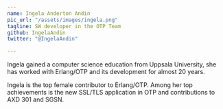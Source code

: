 ```yaml
---
name: Ingela Anderton Andin
pic_url: "/assets/images/ingela.png"
tagline: SW developer in the OTP Team
github: IngelaAndin
twitter: "@IngelaAndin"

---
```

Ingela gained a computer science education from Uppsala University, she has worked with Erlang/OTP and its development for almost 20 years.

Ingela is the top female contributor to Erlang/OTP. Among her top achievements is the new SSL/TLS application in OTP and contributions to AXD 301 and SGSN.
